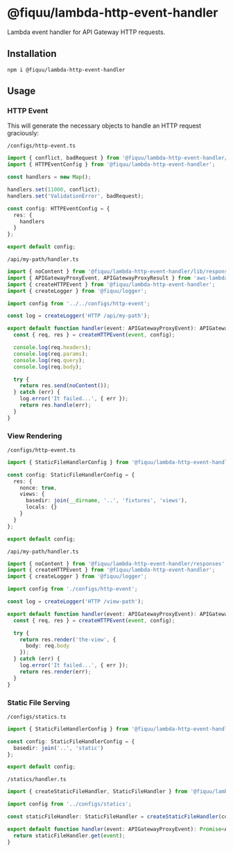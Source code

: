 # @fiquu/lambda-http-event-handler

Lambda event handler for API Gateway HTTP requests.

## Installation

```
npm i @fiquu/lambda-http-event-handler
```

## Usage

### HTTP Event

This will generate the necessary objects to handle an HTTP request graciously:

`/configs/http-event.ts`
```ts
import { conflict, badRequest } from '@fiquu/lambda-http-event-handler/lib/responses';
import { HTTPEventConfig } from '@fiquu/lambda-http-event-handler';

const handlers = new Map();

handlers.set(11000, conflict);
handlers.set('ValidationError', badRequest);

const config: HTTPEventConfig = {
  res: {
    handlers
  }
};

export default config;
```

`/api/my-path/handler.ts`
```ts
import { noContent } from '@fiquu/lambda-http-event-handler/lib/responses';
import { APIGatewayProxyEvent, APIGatewayProxyResult } from 'aws-lambda';
import { createHTTPEvent } from '@fiquu/lambda-http-event-handler';
import { createLogger } from '@fiquu/logger';

import config from '../../configs/http-event';

const log = createLogger('HTTP /api/my-path');

export default function handler(event: APIGatewayProxyEvent): APIGatewayProxyResult {
  const { req, res } = createHTTPEvent(event, config);

  console.log(req.headers);
  console.log(req.params);
  console.log(req.query);
  console.log(req.body);

  try {
    return res.send(noContent());
  } catch (err) {
    log.error('It failed...', { err });
    return res.handle(err);
  }
}
```

### View Rendering

`/configs/http-event.ts`
```ts
import { StaticFileHandlerConfig } from '@fiquu/lambda-http-event-handler/statics';

const config: StaticFileHandlerConfig = {
  res: {
    nonce: true,
    views: {
      basedir: join(__dirname, '..', 'fixtures', 'views'),
      locals: {}
    }
  }
};

export default config;
```

`/api/my-path/handler.ts`
```ts
import { noContent } from '@fiquu/lambda-http-event-handler/responses';
import { createHTTPEvent } from '@fiquu/lambda-http-event-handler';
import { createLogger } from '@fiquu/logger';

import config from './configs/http-event';

const log = createLogger('HTTP /view-path');

export default function handler(event: APIGatewayProxyEvent): APIGatewayProxyResult {
  const { req, res } = createHTTPEvent(event, config);

  try {
    return res.render('the-view', {
      body: req.body
    });
  } catch (err) {
    log.error('It failed...', { err });
    return res.render(err);
  }
}
```

### Static File Serving

`/configs/statics.ts`
```ts
import { StaticFileHandlerConfig } from '@fiquu/lambda-http-event-handler/statics';

const config: StaticFileHandlerConfig = {
  basedir: join('..', 'static')
};

export default config;
```

`/statics/handler.ts`
```ts
import { createStaticFileHandler, StaticFileHandler } from '@fiquu/lambda-http-event-handler/statics';

import config from '../configs/statics';

const staticFileHandler: StaticFileHandler = createStaticFileHandler(config);

export default function handler(event: APIGatewayProxyEvent): Promise<APIGatewayProxyResult> {
  return staticFileHandler.get(event);
}
```
